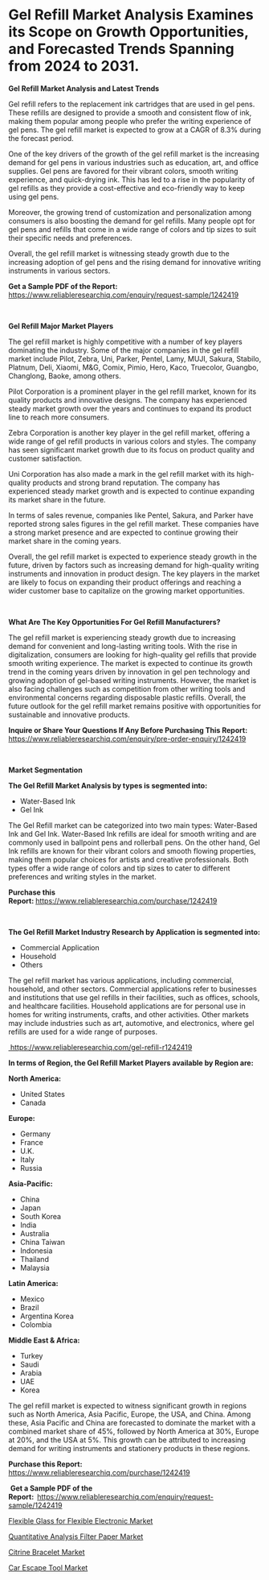 <p><h1>Gel Refill Market Analysis Examines its Scope on Growth Opportunities, and Forecasted Trends Spanning from 2024 to 2031.</h1></p><p><strong>Gel Refill Market Analysis and Latest Trends</strong></p>
<p><p>Gel refill refers to the replacement ink cartridges that are used in gel pens. These refills are designed to provide a smooth and consistent flow of ink, making them popular among people who prefer the writing experience of gel pens. The gel refill market is expected to grow at a CAGR of 8.3% during the forecast period.</p><p>One of the key drivers of the growth of the gel refill market is the increasing demand for gel pens in various industries such as education, art, and office supplies. Gel pens are favored for their vibrant colors, smooth writing experience, and quick-drying ink. This has led to a rise in the popularity of gel refills as they provide a cost-effective and eco-friendly way to keep using gel pens.</p><p>Moreover, the growing trend of customization and personalization among consumers is also boosting the demand for gel refills. Many people opt for gel pens and refills that come in a wide range of colors and tip sizes to suit their specific needs and preferences.</p><p>Overall, the gel refill market is witnessing steady growth due to the increasing adoption of gel pens and the rising demand for innovative writing instruments in various sectors.</p></p>
<p><strong>Get a Sample PDF of the Report:&nbsp;</strong> <a href="https://www.reliableresearchiq.com/enquiry/request-sample/1242419">https://www.reliableresearchiq.com/enquiry/request-sample/1242419</a></p>
<p>&nbsp;</p>
<p><strong>Gel Refill Major Market Players</strong></p>
<p><p>The gel refill market is highly competitive with a number of key players dominating the industry. Some of the major companies in the gel refill market include Pilot, Zebra, Uni, Parker, Pentel, Lamy, MUJI, Sakura, Stabilo, Platnum, Deli, Xiaomi, M&G, Comix, Pimio, Hero, Kaco, Truecolor, Guangbo, Changlong, Baoke, among others.</p><p>Pilot Corporation is a prominent player in the gel refill market, known for its quality products and innovative designs. The company has experienced steady market growth over the years and continues to expand its product line to reach more consumers.</p><p>Zebra Corporation is another key player in the gel refill market, offering a wide range of gel refill products in various colors and styles. The company has seen significant market growth due to its focus on product quality and customer satisfaction.</p><p>Uni Corporation has also made a mark in the gel refill market with its high-quality products and strong brand reputation. The company has experienced steady market growth and is expected to continue expanding its market share in the future.</p><p>In terms of sales revenue, companies like Pentel, Sakura, and Parker have reported strong sales figures in the gel refill market. These companies have a strong market presence and are expected to continue growing their market share in the coming years.</p><p>Overall, the gel refill market is expected to experience steady growth in the future, driven by factors such as increasing demand for high-quality writing instruments and innovation in product design. The key players in the market are likely to focus on expanding their product offerings and reaching a wider customer base to capitalize on the growing market opportunities.</p></p>
<p>&nbsp;</p>
<p><strong>What Are The Key Opportunities For Gel Refill Manufacturers?</strong></p>
<p><p>The gel refill market is experiencing steady growth due to increasing demand for convenient and long-lasting writing tools. With the rise in digitalization, consumers are looking for high-quality gel refills that provide smooth writing experience. The market is expected to continue its growth trend in the coming years driven by innovation in gel pen technology and growing adoption of gel-based writing instruments. However, the market is also facing challenges such as competition from other writing tools and environmental concerns regarding disposable plastic refills. Overall, the future outlook for the gel refill market remains positive with opportunities for sustainable and innovative products.</p></p>
<p><strong>Inquire or Share Your Questions If Any Before Purchasing This Report:</strong> <a href="https://www.reliableresearchiq.com/enquiry/pre-order-enquiry/1242419">https://www.reliableresearchiq.com/enquiry/pre-order-enquiry/1242419</a></p>
<p>&nbsp;</p>
<p><strong>Market Segmentation</strong></p>
<p><strong>The Gel Refill Market Analysis by types is segmented into:</strong></p>
<p><ul><li>Water-Based Ink</li><li>Gel Ink</li></ul></p>
<p><p>The Gel Refill market can be categorized into two main types: Water-Based Ink and Gel Ink. Water-Based Ink refills are ideal for smooth writing and are commonly used in ballpoint pens and rollerball pens. On the other hand, Gel Ink refills are known for their vibrant colors and smooth flowing properties, making them popular choices for artists and creative professionals. Both types offer a wide range of colors and tip sizes to cater to different preferences and writing styles in the market.</p></p>
<p><strong>Purchase this Report:&nbsp;</strong><a href="https://www.reliableresearchiq.com/purchase/1242419">https://www.reliableresearchiq.com/purchase/1242419</a></p>
<p>&nbsp;</p>
<p><strong>The Gel Refill Market Industry Research by Application is segmented into:</strong></p>
<p><ul><li>Commercial Application</li><li>Household</li><li>Others</li></ul></p>
<p><p>The gel refill market has various applications, including commercial, household, and other sectors. Commercial applications refer to businesses and institutions that use gel refills in their facilities, such as offices, schools, and healthcare facilities. Household applications are for personal use in homes for writing instruments, crafts, and other activities. Other markets may include industries such as art, automotive, and electronics, where gel refills are used for a wide range of purposes.</p></p>
<p><a href="https://www.reliableresearchiq.com/gel-refill-r1242419">&nbsp;https://www.reliableresearchiq.com/gel-refill-r1242419</a></p>
<p><strong>In terms of Region, the Gel Refill Market Players available by Region are:</strong></p>
<p>
    <p> <strong> North America: </strong>
        <ul>
            <li>United States</li>
            <li>Canada</li>
        </ul>
        </p> 
    <p> <strong> Europe: </strong>
        <ul>
            <li>Germany</li>
            <li>France</li>
            <li>U.K.</li>
            <li>Italy</li>
            <li>Russia</li>
        </ul>
        </p> 
    <p> <strong> Asia-Pacific: </strong>
        <ul>
            <li>China</li>
            <li>Japan</li>
            <li>South Korea</li>
            <li>India</li>
            <li>Australia</li>
            <li>China Taiwan</li>
            <li>Indonesia</li>
            <li>Thailand</li>
            <li>Malaysia</li>
        </ul>
        </p> 
    <p> <strong> Latin America: </strong>
        <ul>
            <li>Mexico</li>
            <li>Brazil</li>
            <li>Argentina Korea</li>
            <li>Colombia</li>
        </ul>
        </p> 
    <p> <strong> Middle East & Africa: </strong>
        <ul>
            <li>Turkey</li>
            <li>Saudi</li>
            <li>Arabia</li>
            <li>UAE</li>
            <li>Korea</li>
        </ul>
    </p>
    </p>
<p><p>The gel refill market is expected to witness significant growth in regions such as North America, Asia Pacific, Europe, the USA, and China. Among these, Asia Pacific and China are forecasted to dominate the market with a combined market share of 45%, followed by North America at 30%, Europe at 20%, and the USA at 5%. This growth can be attributed to increasing demand for writing instruments and stationery products in these regions.</p></p>
<p><strong>Purchase this Report: </strong><a href="https://www.reliableresearchiq.com/purchase/1242419">https://www.reliableresearchiq.com/purchase/1242419</a></p>
<p>&nbsp;<strong>Get a Sample PDF of the Report:&nbsp;&nbsp;</strong><a href="https://www.reliableresearchiq.com/enquiry/request-sample/1242419">https://www.reliableresearchiq.com/enquiry/request-sample/1242419</a></p>
<p><strong></strong></p>
<p><p><a href="https://medium.com/@stephaniewynterk14/flexible-glass-for-flexible-electronic-market-global-market-insights-and-sales-trends-2024-to-e542986edef1">Flexible Glass for Flexible Electronic Market</a></p><p><a href="https://medium.com/@stephaniewynterk14/an-in-depth-analysis-of-the-global-quantitative-analysis-filter-paper-market-scope-and-its-rapid-728ada1dc035">Quantitative Analysis Filter Paper Market</a></p><p><a href="https://github.com/julian6Skinner/Market-Research-Report-List-1/blob/main/citrine-bracelet-market.md">Citrine Bracelet Market</a></p><p><a href="https://github.com/mandarincruisesvn/Market-Research-Report-List-1/blob/main/car-escape-tool-market.md">Car Escape Tool Market</a></p></p>